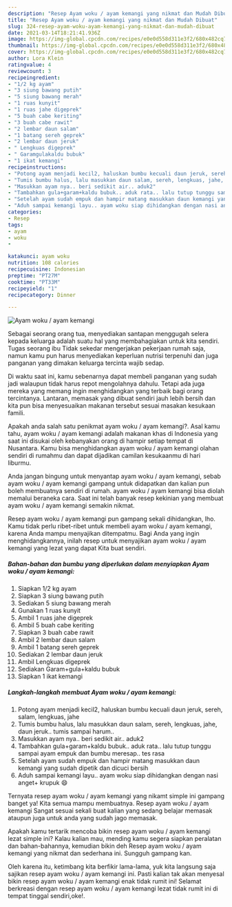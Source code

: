 ```yaml
---
description: "Resep Ayam woku / ayam kemangi yang nikmat dan Mudah Dibuat"
title: "Resep Ayam woku / ayam kemangi yang nikmat dan Mudah Dibuat"
slug: 324-resep-ayam-woku-ayam-kemangi-yang-nikmat-dan-mudah-dibuat
date: 2021-03-14T18:21:41.936Z
image: https://img-global.cpcdn.com/recipes/e0e0d558d311e3f2/680x482cq70/ayam-woku-ayam-kemangi-foto-resep-utama.jpg
thumbnail: https://img-global.cpcdn.com/recipes/e0e0d558d311e3f2/680x482cq70/ayam-woku-ayam-kemangi-foto-resep-utama.jpg
cover: https://img-global.cpcdn.com/recipes/e0e0d558d311e3f2/680x482cq70/ayam-woku-ayam-kemangi-foto-resep-utama.jpg
author: Lora Klein
ratingvalue: 4
reviewcount: 3
recipeingredient:
- "1/2 kg ayam"
- "3 siung bawang putih"
- "5 siung bawang merah"
- "1 ruas kunyit"
- "1 ruas jahe digeprek"
- "5 buah cabe keriting"
- "3 buah cabe rawit"
- "2 lembar daun salam"
- "1 batang sereh geprek"
- "2 lembar daun jeruk"
- " Lengkuas digeprek"
- " Garamgulakaldu bubuk"
- "1 ikat kemangi"
recipeinstructions:
- "Potong ayam menjadi kecil2, haluskan bumbu kecuali daun jeruk, sereh, salam, lengkuas, jahe"
- "Tumis bumbu halus, lalu masukkan daun salam, sereh, lengkuas, jahe, daun jeruk.. tumis sampai harum.."
- "Masukkan ayam nya.. beri sedikit air.. aduk2"
- "Tambahkan gula+garam+kaldu bubuk.. aduk rata.. lalu tutup tunggu sampai ayam empuk dan bumbu meresap.. tes rasa"
- "Setelah ayam sudah empuk dan hampir matang masukkan daun kemangi yang sudah dipetik dan dicuci bersih"
- "Aduh sampai kemangi layu.. ayam woku siap dihidangkan dengan nasi anget+ krupuk 😄"
categories:
- Resep
tags:
- ayam
- woku
- 

katakunci: ayam woku  
nutrition: 108 calories
recipecuisine: Indonesian
preptime: "PT27M"
cooktime: "PT33M"
recipeyield: "1"
recipecategory: Dinner

---
```



![Ayam woku / ayam kemangi](https://img-global.cpcdn.com/recipes/e0e0d558d311e3f2/680x482cq70/ayam-woku-ayam-kemangi-foto-resep-utama.jpg)

Sebagai seorang orang tua, menyediakan santapan menggugah selera kepada keluarga adalah suatu hal yang membahagiakan untuk kita sendiri. Tugas seorang ibu Tidak sekedar mengerjakan pekerjaan rumah saja, namun kamu pun harus menyediakan keperluan nutrisi terpenuhi dan juga panganan yang dimakan keluarga tercinta wajib sedap.

Di waktu  saat ini, kamu sebenarnya dapat membeli panganan yang sudah jadi walaupun tidak harus repot mengolahnya dahulu. Tetapi ada juga mereka yang memang ingin menghidangkan yang terbaik bagi orang tercintanya. Lantaran, memasak yang dibuat sendiri jauh lebih bersih dan kita pun bisa menyesuaikan makanan tersebut sesuai masakan kesukaan famili. 



Apakah anda salah satu penikmat ayam woku / ayam kemangi?. Asal kamu tahu, ayam woku / ayam kemangi adalah makanan khas di Indonesia yang saat ini disukai oleh kebanyakan orang di hampir setiap tempat di Nusantara. Kamu bisa menghidangkan ayam woku / ayam kemangi olahan sendiri di rumahmu dan dapat dijadikan camilan kesukaanmu di hari liburmu.

Anda jangan bingung untuk menyantap ayam woku / ayam kemangi, sebab ayam woku / ayam kemangi gampang untuk didapatkan dan kalian pun boleh membuatnya sendiri di rumah. ayam woku / ayam kemangi bisa diolah memalui beraneka cara. Saat ini telah banyak resep kekinian yang membuat ayam woku / ayam kemangi semakin nikmat.

Resep ayam woku / ayam kemangi pun gampang sekali dihidangkan, lho. Kamu tidak perlu ribet-ribet untuk membeli ayam woku / ayam kemangi, karena Anda mampu menyajikan ditempatmu. Bagi Anda yang ingin menghidangkannya, inilah resep untuk menyajikan ayam woku / ayam kemangi yang lezat yang dapat Kita buat sendiri.

<!--inarticleads1-->

##### Bahan-bahan dan bumbu yang diperlukan dalam menyiapkan Ayam woku / ayam kemangi:

1. Siapkan 1/2 kg ayam
1. Siapkan 3 siung bawang putih
1. Sediakan 5 siung bawang merah
1. Gunakan 1 ruas kunyit
1. Ambil 1 ruas jahe digeprek
1. Ambil 5 buah cabe keriting
1. Siapkan 3 buah cabe rawit
1. Ambil 2 lembar daun salam
1. Ambil 1 batang sereh geprek
1. Sediakan 2 lembar daun jeruk
1. Ambil  Lengkuas digeprek
1. Sediakan  Garam+gula+kaldu bubuk
1. Siapkan 1 ikat kemangi




<!--inarticleads2-->

##### Langkah-langkah membuat Ayam woku / ayam kemangi:

1. Potong ayam menjadi kecil2, haluskan bumbu kecuali daun jeruk, sereh, salam, lengkuas, jahe
1. Tumis bumbu halus, lalu masukkan daun salam, sereh, lengkuas, jahe, daun jeruk.. tumis sampai harum..
1. Masukkan ayam nya.. beri sedikit air.. aduk2
1. Tambahkan gula+garam+kaldu bubuk.. aduk rata.. lalu tutup tunggu sampai ayam empuk dan bumbu meresap.. tes rasa
1. Setelah ayam sudah empuk dan hampir matang masukkan daun kemangi yang sudah dipetik dan dicuci bersih
1. Aduh sampai kemangi layu.. ayam woku siap dihidangkan dengan nasi anget+ krupuk 😄




Ternyata resep ayam woku / ayam kemangi yang nikamt simple ini gampang banget ya! Kita semua mampu membuatnya. Resep ayam woku / ayam kemangi Sangat sesuai sekali buat kalian yang sedang belajar memasak ataupun juga untuk anda yang sudah jago memasak.

Apakah kamu tertarik mencoba bikin resep ayam woku / ayam kemangi lezat simple ini? Kalau kalian mau, mending kamu segera siapkan peralatan dan bahan-bahannya, kemudian bikin deh Resep ayam woku / ayam kemangi yang nikmat dan sederhana ini. Sungguh gampang kan. 

Oleh karena itu, ketimbang kita berfikir lama-lama, yuk kita langsung saja sajikan resep ayam woku / ayam kemangi ini. Pasti kalian tak akan menyesal bikin resep ayam woku / ayam kemangi enak tidak rumit ini! Selamat berkreasi dengan resep ayam woku / ayam kemangi lezat tidak rumit ini di tempat tinggal sendiri,oke!.

